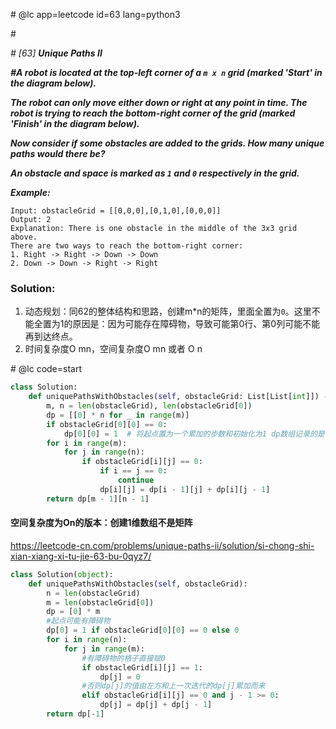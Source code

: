 
\# @lc app=leetcode id=63 lang=python3

\#

*\# [63] **Unique Paths II***

***\#A robot is located at the top-left corner of a `m x n` grid (marked 'Start' in the diagram below).***

***The robot can only move either down or right at any point in time. The robot is trying to reach the bottom-right corner of the grid (marked 'Finish' in the diagram below).***

***Now consider if some obstacles are added to the grids. How many unique paths would there be?***

***An obstacle and space is marked as `1` and `0` respectively in the grid.***

***Example:***

```
Input: obstacleGrid = [[0,0,0],[0,1,0],[0,0,0]]
Output: 2
Explanation: There is one obstacle in the middle of the 3x3 grid above.
There are two ways to reach the bottom-right corner:
1. Right -> Right -> Down -> Down
2. Down -> Down -> Right -> Right
```

### Solution:

1. 动态规划：同62的整体结构和思路，创建m*n的矩阵，里面全置为`0`。这里不能全置为1的原因是：因为可能存在障碍物，导致可能第0行、第0列可能不能再到达终点。
2. 时间复杂度O mn，空间复杂度O mn 或者 O n

\# @lc code=start

```python
class Solution:
    def uniquePathsWithObstacles(self, obstacleGrid: List[List[int]]) -> int:
        m, n = len(obstacleGrid), len(obstacleGrid[0])
        dp = [[0] * n for _ in range(m)]
        if obstacleGrid[0][0] == 0:
            dp[0][0] = 1  # 将起点置为一个累加的步数和初始化为1 dp数组记录的是当前矩阵位置所存在的路径条数 
        for i in range(m):
            for j in range(n):
                if obstacleGrid[i][j] == 0:
                    if i == j == 0:
                        continue
                    dp[i][j] = dp[i - 1][j] + dp[i][j - 1]
        return dp[m - 1][n - 1]
```

#### 空间复杂度为On的版本：创建1维数组不是矩阵

https://leetcode-cn.com/problems/unique-paths-ii/solution/si-chong-shi-xian-xiang-xi-tu-jie-63-bu-0qyz7/

```python
class Solution(object):
    def uniquePathsWithObstacles(self, obstacleGrid):
        n = len(obstacleGrid)
        m = len(obstacleGrid[0])
        dp = [0] * m
        #起点可能有障碍物
        dp[0] = 1 if obstacleGrid[0][0] == 0 else 0
        for i in range(n):
            for j in range(m):
                #有障碍物的格子直接赋0
                if obstacleGrid[i][j] == 1:
                    dp[j] = 0
                #否则dp[j]的值由左方和上一次迭代的dp[j]累加而来    
                elif obstacleGrid[i][j] == 0 and j - 1 >= 0:
                    dp[j] = dp[j] + dp[j - 1]
        return dp[-1]
```

